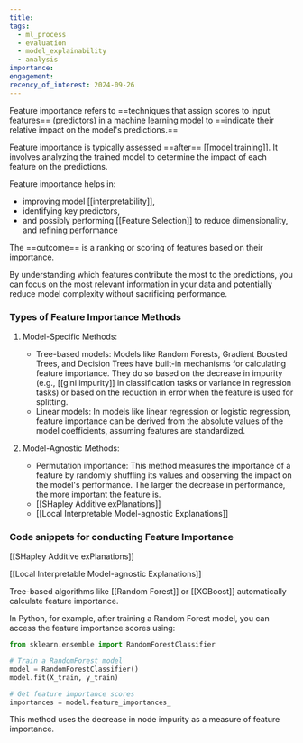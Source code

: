 ```yaml
---
title: 
tags:
  - ml_process
  - evaluation
  - model_explainability
  - analysis
importance: 
engagement: 
recency_of_interest: 2024-09-26
---
```


Feature importance refers to ==techniques that assign scores to input features== (predictors) in a machine learning model to ==indicate their relative impact on the model's predictions.==

Feature importance is typically assessed ==after== [[model training]]. It involves analyzing the trained model to determine the impact of each feature on the predictions.

Feature importance helps in:

- improving model [[interpretability]], 
- identifying key predictors, 
- and possibly performing [[Feature Selection]] to reduce dimensionality, and refining performance

The ==outcome== is a ranking or scoring of features based on their importance.

By understanding which features contribute the most to the predictions, you can focus on the most relevant information in your data and potentially reduce model complexity without sacrificing performance.
### Types of Feature Importance Methods

1. Model-Specific Methods:
    - Tree-based models: Models like Random Forests, Gradient Boosted Trees, and Decision Trees have built-in mechanisms for calculating feature importance. They do so based on the decrease in impurity (e.g., [[gini impurity]] in classification tasks or variance in regression tasks) or based on the reduction in error when the feature is used for splitting.
    - Linear models: In models like linear regression or logistic regression, feature importance can be derived from the absolute values of the model coefficients, assuming features are standardized.
   
2. Model-Agnostic Methods:
    - Permutation importance: This method measures the importance of a feature by randomly shuffling its values and observing the impact on the model's performance. The larger the decrease in performance, the more important the feature is.
    - [[SHapley Additive exPlanations]]
    - [[Local Interpretable Model-agnostic Explanations]]
### Code snippets for conducting Feature Importance

[[SHapley Additive exPlanations]]

[[Local Interpretable Model-agnostic Explanations]]

Tree-based algorithms like [[Random Forest]] or [[XGBoost]] automatically calculate feature importance. 

In Python, for example, after training a Random Forest model, you can access the feature importance scores using:

```python
from sklearn.ensemble import RandomForestClassifier

# Train a RandomForest model
model = RandomForestClassifier()
model.fit(X_train, y_train)

# Get feature importance scores
importances = model.feature_importances_
```

This method uses the decrease in node impurity as a measure of feature importance.


